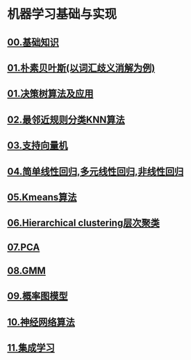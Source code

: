 # 机器学习基础与实现
## <a href="basics">00.基础知识</a>
## <a href="NaiveBayes">01.朴素贝叶斯(以词汇歧义消解为例)</a>
## <a href="DecisionTree">01.决策树算法及应用</a>
## <a href="KNN">02.最邻近规则分类KNN算法</a>
## <a href="SVM">03.支持向量机</a>
## <a href="Regression">04.简单线性回归,多元线性回归,非线性回归</a>
## <a href="Kmeans">05.Kmeans算法</a>
## <a href="HierarchicalClustering">06.Hierarchical clustering层次聚类</a>
## <a href="PCA">07.PCA</a>
## <a href="GMM">08.GMM</a>
## <a href="Graphical-Models">09.概率图模型</a>
## <a href="NeuralNetwork">10.神经网络算法</a>
## <a href="ensemble">11.集成学习</a>
